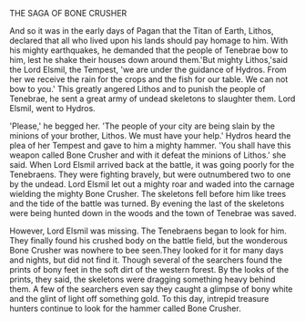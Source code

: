 THE SAGA OF BONE CRUSHER  
  
And so it was in the early days of Pagan that the Titan of Earth, Lithos, declared that all who lived upon his lands should pay homage to him. With his mighty earthquakes, he demanded that the people of Tenebrae bow to him, lest he shake their houses down around them.'But mighty Lithos,'said the Lord Elsmil, the Tempest, 'we are under the guidance of Hydros. From her we receive the rain for the crops and the fish for our table. We can not bow to you.' This greatly angered Lithos and to punish the people of Tenebrae, he sent a great army of undead skeletons to slaughter them. Lord Elsmil, went to Hydros.  
  
'Please,' he begged her. 'The people of your city are being slain by the minions of your brother, Lithos. We must have your help.' Hydros heard the plea of her Tempest and gave to him a mighty hammer. 'You shall have this weapon called Bone Crusher and with it defeat the minions of Lithos.' she said. When Lord Elsmil arrived back at the battle, it was going poorly for the Tenebraens. They were fighting bravely, but were outnumbered two to one by the undead. Lord Elsmil let out a mighty roar and waded into the carnage wielding the mighty Bone Crusher. The skeletons fell before him like trees and the tide of the battle was turned. By evening the last of the skeletons were being hunted down in the woods and the town of Tenebrae was saved.  
  
However, Lord Elsmil was missing. The Tenebraens began to look for him. They finally found his crushed body on the battle field, but the wonderous Bone Crusher was nowhere to bee seen.They looked for it for many days and nights, but did not find it. Though several of the searchers found the prints of bony feet in the soft dirt of the western forest. By the looks of the prints, they said, the skeletons were dragging something heavy behind them. A few of the searchers even say they caught a glimpse of bony white and the glint of light off something gold. To this day, intrepid treasure hunters continue to look for the hammer called Bone Crusher.  
